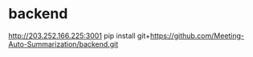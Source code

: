 # backend
http://203.252.166.225:3001
pip install git+https://github.com/Meeting-Auto-Summarization/backend.git
